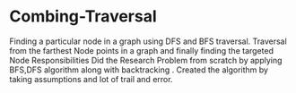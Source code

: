 # Combing-Traversal
Finding a particular node in a graph using DFS and BFS traversal.  Traversal from the farthest Node points in a graph and finally finding the targeted Node Responsibilities  Did the Research Problem from scratch by applying BFS,DFS algorithm along with backtracking .  Created the algorithm by taking assumptions and lot of trail and error.
